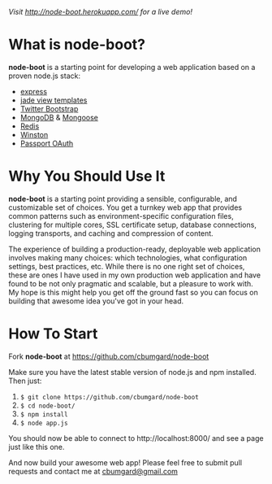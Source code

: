 _Visit http://node-boot.herokuapp.com/ for a live demo!_

What is __node-boot__?
==================

__node-boot__ is a starting point for developing a web application based on a proven node.js stack:

- [express]
- [jade view templates]
- [Twitter Bootstrap]
- [MongoDB] & [Mongoose]
- [Redis]
- [Winston]
- [Passport OAuth]

[express]: http://expressjs.com/
[jade view templates]: http://jade-lang.com/
[Twitter Bootstrap]: http://twitter.github.com/bootstrap/
[MongoDB]: http://www.mongodb.org/
[Mongoose]: http://mongoosejs.com/
[Redis]: http://redis.io/
[Winston]: https://github.com/flatiron/winston
[Passport OAuth]: http://passportjs.org/

Why You Should Use It
=====================

__node-boot__ is a starting point providing a sensible, configurable, and customizable set of choices. You get a turnkey web app that provides common patterns such as environment-specific configuration files, clustering for multiple cores, SSL certificate setup, database connections, logging transports, and caching and compression of content.

The experience of building a production-ready, deployable web application involves making many choices: which technologies, what configuration settings, best practices, etc. While there is no one right set of choices, these are ones I have used in my own production web application and have found to be not only pragmatic and scalable, but a pleasure to work with. My hope is this might help you get off the ground fast so you can focus on building that awesome idea you've got in your head.

How To Start
============

Fork __node-boot__ at https://github.com/cbumgard/node-boot

Make sure you have the latest stable version of node.js and npm installed. Then just:

1. `$ git clone https://github.com/cbumgard/node-boot`
2. `$ cd node-boot/`
3. `$ npm install`
4. `$ node app.js`

You should now be able to connect to http://localhost:8000/ and see a page just like this one.

And now build your awesome web app! Please feel free to submit pull requests and contact me at cbumgard@gmail.com